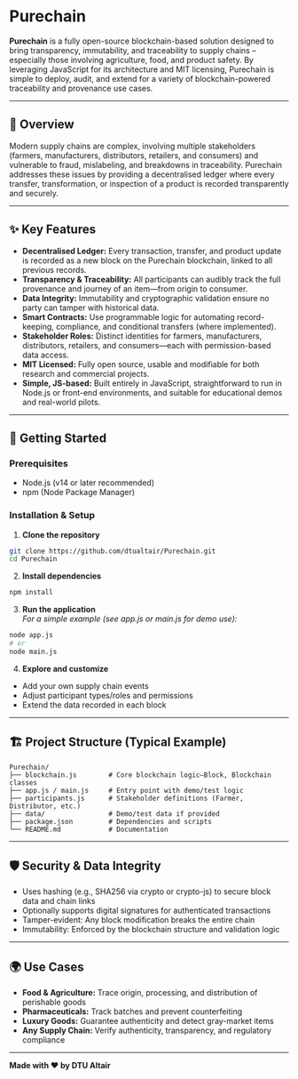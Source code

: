 # Purechain

**Purechain** is a fully open-source blockchain-based solution designed to bring transparency, immutability, and traceability to supply chains – especially those involving agriculture, food, and product safety. By leveraging JavaScript for its architecture and MIT licensing, Purechain is simple to deploy, audit, and extend for a variety of blockchain-powered traceability and provenance use cases.

---

## 🌱 Overview

Modern supply chains are complex, involving multiple stakeholders (farmers, manufacturers, distributors, retailers, and consumers) and vulnerable to fraud, mislabeling, and breakdowns in traceability. Purechain addresses these issues by providing a decentralised ledger where every transfer, transformation, or inspection of a product is recorded transparently and securely.

---

## ✨ Key Features

- **Decentralised Ledger:** Every transaction, transfer, and product update is recorded as a new block on the Purechain blockchain, linked to all previous records.
- **Transparency & Traceability:** All participants can audibly track the full provenance and journey of an item—from origin to consumer.
- **Data Integrity:** Immutability and cryptographic validation ensure no party can tamper with historical data.
- **Smart Contracts:** Use programmable logic for automating record-keeping, compliance, and conditional transfers (where implemented).
- **Stakeholder Roles:** Distinct identities for farmers, manufacturers, distributors, retailers, and consumers—each with permission-based data access.
- **MIT Licensed:** Fully open source, usable and modifiable for both research and commercial projects.
- **Simple, JS-based:** Built entirely in JavaScript, straightforward to run in Node.js or front-end environments, and suitable for educational demos and real-world pilots.

---

## 🚀 Getting Started

### Prerequisites

- Node.js (v14 or later recommended)
- npm (Node Package Manager)

### Installation & Setup

1. **Clone the repository**

```bash
git clone https://github.com/dtualtair/Purechain.git
cd Purechain
```

2. **Install dependencies**

```bash
npm install
```

3. **Run the application**  
*For a simple example (see app.js or main.js for demo use):*

```bash
node app.js
# or
node main.js
```

4. **Explore and customize**
- Add your own supply chain events
- Adjust participant types/roles and permissions
- Extend the data recorded in each block

---

## 🏗️ Project Structure (Typical Example)

```
Purechain/
├── blockchain.js        # Core blockchain logic—Block, Blockchain classes
├── app.js / main.js     # Entry point with demo/test logic
├── participants.js      # Stakeholder definitions (Farmer, Distributor, etc.)
├── data/                # Demo/test data if provided
├── package.json         # Dependencies and scripts
└── README.md            # Documentation
```

---

## 🛡️ Security & Data Integrity

- Uses hashing (e.g., SHA256 via crypto or crypto-js) to secure block data and chain links
- Optionally supports digital signatures for authenticated transactions
- Tamper-evident: Any block modification breaks the entire chain
- Immutability: Enforced by the blockchain structure and validation logic

---

## 🌍 Use Cases

- **Food & Agriculture:** Trace origin, processing, and distribution of perishable goods
- **Pharmaceuticals:** Track batches and prevent counterfeiting
- **Luxury Goods:** Guarantee authenticity and detect gray-market items
- **Any Supply Chain:** Verify authenticity, transparency, and regulatory compliance

---

**Made with ❤️ by DTU Altair**
